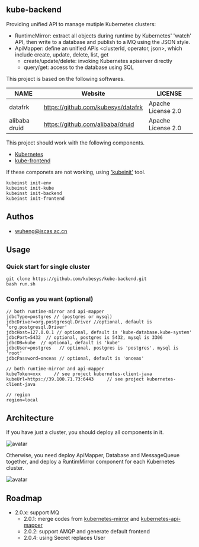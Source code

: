 ## kube-backend

Providing unified API to manage mutiple Kubernetes clusters:

- RuntimeMirror: extract all objects during runtime by Kubernetes' 'watch' API, then write to a database and publish to a MQ using the JSON style.
- ApiMapper: define an unified APIs <clusterId, operator, json>, which include create, update, delete, list, get
  - create/update/delete: invoking Kubernetes apiserver directly
  - query/get: access to the database using SQL  

This project is based on the following softwares.

|               NAME            |   Website                       |      LICENSE              | 
|-------------------------------|---------------------------------|---------------------------|
|     datafrk                   |  https://github.com/kubesys/datafrk              |  Apache License 2.0 |
|     alibaba druid             |  https://github.com/alibaba/druid                |  Apache License 2.0 |



This project should work with the following components.

- [Kubernetes](https://github.com/kubernetes/kubernetes)
- [kube-frontend](https://github.com/kubesys/kube-frontend)


If these componets are not working, using ['kubeinit'](https://github.com/kubesys/kube-installer) tool.

```
kubeinst init-env
kubeinst init-kube
kubeinst init-backend
kubeinst init-frontend
````


## Authos

- wuheng@iscas.ac.cn

## Usage

### Quick start for single cluster

```
git clone https://github.com/kubesys/kube-backend.git
bash run.sh
```

### Config as you want (optional)

```
// both runtime-mirror and api-mapper
jdbcType=postgres // (postgres or mysql)
jdbcDriver=org.postgresql.Driver //optional, default is 'org.postgresql.Driver'
jdbcHost=127.0.0.1 // optional, default is 'kube-database.kube-system'
jdbcPort=5432  // optional, postgres is 5432, mysql is 3306
jdbcDB=kube  // optional, default is 'kube'
jdbcUser=postgres   // optional, postgres is 'postgres', mysql is 'root'
jdbcPassword=onceas // optional, default is 'onceas'

// both runtime-mirror and api-mapper
kubeToken=xxx     // see project kubernetes-client-java
kubeUrl=https://39.100.71.73:6443     // see project kubernetes-client-java

// region
region=local
```

## Architecture

If you have just a cluster, you should deploy all components in it. 

![avatar](/docs/arch-single.png)

Otherwise, you need deploy ApiMapper, Database and MessageQueue together,
and deploy a RuntimMirror component for each Kubernetes cluster.

![avatar](/docs/arch-mutiple.png)

## Roadmap

- 2.0.x: support MQ
  - 2.0.1: merge codes from [kubernetes-mirror](https://github.com/syswu/kubernetes-mirror) and [kubernetes-api-mapper](https://github.com/syswu/kubernetes-api-mapper) 
  - 2.0.2: support AMQP and generate default frontend
  - 2.0.4: using Secret replaces User
